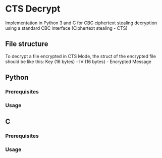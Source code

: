 # CTS Decrypt
Implementation in Python 3 and C for CBC ciphertext stealing decryption using a standard CBC interface (Ciphertext stealing - CTS)

## File structure
To decrypt a file encrypted in CTS Mode, the struct of the encrypted file should be like this:
Key (16 bytes) - IV (16 bytes) - Encrypted Message

## Python
### Prerequisites
### Usage

## C
### Prerequisites
### Usage
